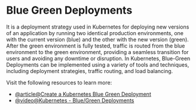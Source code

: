 # Blue Green Deployments

It is a deployment strategy used in Kubernetes for deploying new versions of an application by running two identical production environments, one with the current version (blue) and the other with the new version (green). After the green environment is fully tested, traffic is routed from the blue environment to the green environment, providing a seamless transition for users and avoiding any downtime or disruption. In Kubernetes, Blue-Green Deployments can be implemented using a variety of tools and techniques, including deployment strategies, traffic routing, and load balancing.

Visit the following resources to learn more:

- [@article@Create a Kubernetes Blue Green Deployment](https://developer.harness.io/docs/continuous-delivery/cd-execution/kubernetes-executions/create-a-kubernetes-blue-green-deployment/)
- [@video@Kubernetes - Blue/Green Deployments](https://www.youtube.com/watch?v=jxhpTGQ484Y)